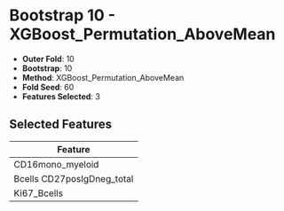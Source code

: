 # Bootstrap 10 - XGBoost_Permutation_AboveMean

- **Outer Fold**: 10
- **Bootstrap**: 10
- **Method**: XGBoost_Permutation_AboveMean
- **Fold Seed**: 60
- **Features Selected**: 3

## Selected Features

| Feature |
|---------|
| CD16mono_myeloid |
| Bcells CD27posIgDneg_total |
| Ki67_Bcells |
